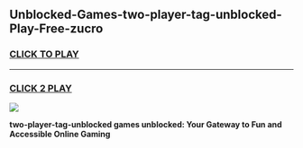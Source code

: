 
## Unblocked-Games-two-player-tag-unblocked-Play-Free-zucro
<h3>
<a href="https://premium76.site?title=two-player-tag-unblocked&ref=20M">CLICK TO PLAY</a></h3>
<hr>

<h3>
<a href="https://premium76.site?title=two-player-tag-unblocked&ref=20M">CLICK 2 PLAY</a>
  
</h3>

<a href="https://premium76.site?title=two-player-tag-unblocked&ref=19M"><img src="https://clearcache.store/games.png"></a>


**two-player-tag-unblocked games unblocked: Your Gateway to Fun and Accessible Online Gaming**
